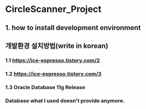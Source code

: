 # CircleScanner_Project
## 1. how to install development environment 
## 개발환경 설치방법(write in korean)
### 1.1 https://ice-espresso.tistory.com/2
### 1.2 https://ice-espresso.tistory.com/3
### 1.3 Oracle Database 11g Release 
###   Database what I used doesn't provide anymore.
